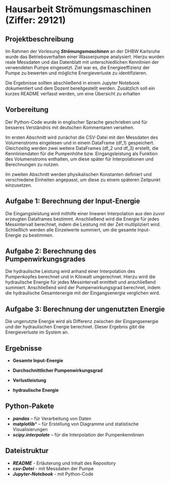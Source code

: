 # Hausarbeit Strömungsmaschinen (Ziffer: 29121)

## Projektbeschreibung
Im Rahmen der Vorlesung ***Strömungsmaschinen*** an der DHBW Karlsruhe wurde das Betriebsverhalten einer Wasserpumpe analysiert. Hierzu wurden reale Messdaten und das Datenblatt mit unterschiedlichen Kennlinien der verwendeten Pumpe eingesetzt. Ziel war es, die Energieeffizienz der Pumpe zu bewerten und mögliche Energieverluste zu identifizieren.

Die Ergebnisse sollten abschließend in einem Jupyter Notebook dokumentiert und dem Dozent bereitgestellt werden. Zusätzlich soll ein kurzes README verfasst werden, um eine Übersicht zu erhalten

## Vorbereitung

Der Python-Code wurde in englischer Sprache geschrieben und für besseres Verständnis mit deutschen Kommentaren versehen.

Im ersten Abschnitt wird zunächst die CSV-Datei mit den Messdaten des Volumenstroms eingelesen und in einem DataFrame (df_1) gespeichert. Gleichzeitig werden zwei weitere DataFrames (df_2 und df_3) erstellt, die Kennliniendaten für die Pumpenhöhe bzw. Eingangsleistung als Funktion des Volumenstroms enthalten, um diese später für Interpolationen und Berechnungen zu nutzen.

Im zweiten Abschnitt werden physikalischen Konstanten definiert und verschiedene Einheiten angepasst, um diese zu einem späteren Zeitpunkt einzusetzen.

## Aufgabe 1: Berechnung der Input-Energie

Die Eingangsleistung wird mithilfe einer linearen Interpolation aus den zuvor erzeugten Dataframes bestimmt. Anschließend wird die Energie für jedes Messintervall berechnet, indem die Leistung mit der Zeit multipliziert wird. Schließlich werden alle Einzelwerte summiert, um die gesamte Input-Energie zu bestimmen.

## Aufgabe 2: Berechnung des Pumpenwirkungsgrades

Die hydraulische Leistung wird anhand einer Interpolation des Pumpenkopfes berechnet und in Kilowatt umgerechnet. Hierzu wird die hydraulische Energie für jedes Messintervall ermittelt und anschließend summiert. Anschließend wird der Pumpenwirkungsgrad berechnet, indem die hydraulische Gesamtenergie mit der Eingangsenergie verglichen wird.

## Aufgabe 3: Berechnung der ungenutzten Energie

Die ungenutzte Energie wird als Differenz zwischen der Eingangsenergie und der hydraulischen Energie berechnet. Dieser Ergebnis gibt die Energieverluste im System an.

## Ergebnisse

- **Gesamte Input-Energie**

- **Durchschnittlicher Pumpenwirkungsgrad**

- **Verlustleistung**

- **hydraulische Energie**

## Python-Pakete

- ***pandas*** – für Verarbeitung von Daten
- **matplotlib*** – für Erstellung von Diagramme und statistische Visualisierungen
- ***scipy.interpolate*** – für die Interpolation der Pumpenkennlinien

## Dateistruktur

- ***README*** - Erläuterung und Inhalt des Repository
- ***csv-Datei*** - mit Messdaten der Pumpe
- ***Jupyter-Notebook*** - mit Python-Code